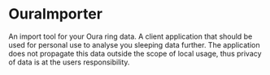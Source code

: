 # OuraImporter
An import tool for your Oura ring data.
A client application that should be used for personal use to analyse you sleeping data further.
The application does not propagate this data outside the scope of local usage, thus privacy of data is at the users responsibility.



